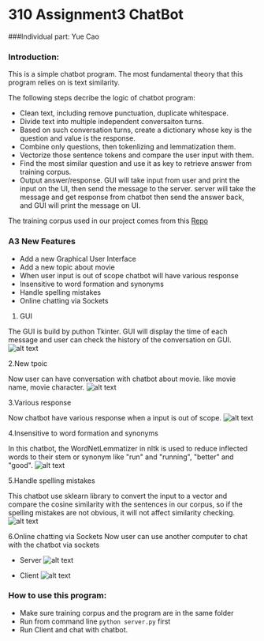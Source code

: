 # 310 Assignment3 ChatBot

###Individual part:
Yue Cao

### Introduction: 

This is a simple chatbot program. The most fundamental theory that this program relies on is text similarity. 

The following steps decribe the logic of chatbot program:
* Clean text, including remove punctuation, duplicate whitespace.
* Divide text into multiple independent conversaiton turns.
* Based on such conversation turns, create a dictionary whose key is the question and value is the response.
* Combine only questions, then tokenlizing and lemmatization them.
* Vectorize those sentence tokens and compare the user input with them.
* Find the most similar question and use it as key to retrieve answer from training corpus.
* Output answer/response.
GUI will take input from user and print the input on the UI, then send the message to the server. server will take the message 
and get response from chatbot then send the answer back, and GUI will print the message on UI.

The training corpus used in our project comes from this [Repo](https://github.com/gunthercox/chatterbot-corpus)
### A3 New Features

* Add a new Graphical User Interface
* Add a new topic about movie
* When user input is out of scope chatbot will have various response
* Insensitive to word formation and synonyms
* Handle spelling mistakes
* Online chatting via Sockets


1. GUI

The GUI is build by puthon Tkinter. GUI will display the time of each message and user can check the history of the conversation on GUI.
![alt text](https://github.com/caincdiy/YueCao310/blob/GUI/readme_image/GUI1.png)


2.New tpoic

Now user can have conversation with chatbot about movie. like movie name, movie character.
![alt text](https://github.com/caincdiy/YueCao310/blob/GUI/readme_image/movie.png)


3.Various response

Now chatbot have various response when a input is out of scope. 
![alt text](https://github.com/caincdiy/YueCao310/blob/GUI/readme_image/out%20of%20scope.png)


4.Insensitive to word formation and synonyms

In this chatbot, the WordNetLemmatizer in nltk is used to reduce inflected words to their stem or synonym like "run" and "running", "better" and "good".
![alt text](https://github.com/caincdiy/YueCao310/blob/GUI/readme_image/lemmatizer.png)


5.Handle spelling mistakes

This chatbot use sklearn library to convert the input to a vector and compare the cosine similarity with the sentences in our corpus, so if the spelling mistakes are not obvious, it will not affect similarity checking.
![alt text](https://github.com/caincdiy/YueCao310/blob/GUI/readme_image/spelling%20mistakes.png)


6.Online chatting via Sockets
Now user can use another computer to chat with the chatbot via sockets
* Server
![alt text](https://github.com/caincdiy/YueCao310/blob/GUI/readme_image/server2.png)


* Client
![alt text](https://github.com/caincdiy/YueCao310/blob/GUI/readme_image/client2.png)

### How to use this program:
* Make sure training corpus and the program are in the same folder
* Run from command line `python server.py` first 
* Run Client and chat with chatbot.




